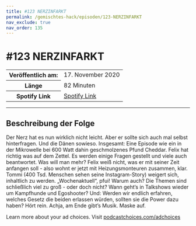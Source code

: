 ```yaml
---
title: #123 NERZINFARKT
permalink: /gemischtes-hack/episoden/123-NERZINFARKT
nav_exclude: true
nav_order: 135
---
```


# #123 NERZINFARKT
<table class="resp-table dcf-table dcf-table-responsive dcf-table-bordered dcf-table-striped dcf-w-100%">
                    <tbody>
                        <tr>
                            <th scope="row">Veröffentlich am:</th>
                            <td data-label="Veröffentlich am:">17. November 2020</td>
                        </tr>
                        <tr>
                            <th scope="row">Länge </th>
                            <td data-label="Länge ">82 Minuten</td>
                        </tr><tr>
                                <th scope="row">Spotify Link</th>
                                <td data-label="Spotify Link"><a href="https://open.spotify.com/episode/1ZOUfvSu8oyGY2JyB2lvY8">Spotify Link</a></td>
                            </tr></tbody>
                </table>

***

## Beschreibung der Folge

<div>
<p>Der Nerz hat es nun wirklich nicht leicht. Aber er sollte sich auch mal selbst hinterfragen. Und die Dänen sowieso. Insgesamt: Eine Episode wie ein in der Mikrowelle bei 600 Watt dahin geschmolzenes Pfund Cheddar. Felix hat richtig was auf dem Zettel. Es werden einige Fragen gestellt und viele auch beantwortet. Was will man mehr? Felix weiß nicht, was er mit seiner Zeit anfangen soll - also wohnt er jetzt mit Heizungsmonteuren zusammen, klar. Tommi (400 Tsd. Menschen sehen seine Instagram-Story) weigert sich, inhaltlich zu werden. „Wochenaktuell“, pfui! Warum auch? Die Themen sind schließlich viel zu groß - oder doch nicht? Wann geht‘s in Talkshows wieder um Kampfhunde und Egoshooter? Und: Werden wir endlich erfahren, welches Gesetz die beiden erlassen würden, sollten sie die Power dazu haben? Hört rein. Achja, am Ende gibt’s Musik. Maske auf.</p><p> </p><p>Learn more about your ad choices. Visit <a href="https://podcastchoices.com/adchoices">podcastchoices.com/adchoices</a></p>  
</div>

